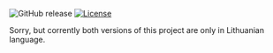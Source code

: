 ![GitHub release](https://img.shields.io/github/release/MekDrop/21int-web.svg?maxAge=2592000) [![License](https://img.shields.io/github/license/MekDrop/21int-web.svg?maxAge=2592000)](License.txt)

Sorry, but corrently both versions of this project are only in Lithuanian language.

